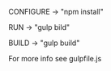 CONFIGURE
 -> "npm install"	

RUN
 -> "gulp bild"

BUILD
 ->	"gulp build"
 
 For more info see 
 gulpfile.js
 